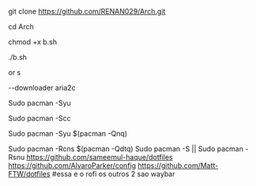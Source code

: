 git clone https://github.com/RENAN029/Arch.git

cd Arch

chmod +x b.sh

./b.sh

or s

--downloader aria2c

Sudo pacman -Syu

Sudo pacman -Scc

Sudo pacman -Syu $(pacman -Qnq)

Sudo pacman -Rcns $(pacman -Qdtq)
Sudo pacman -S || Sudo pacman -Rsnu
https://github.com/sameemul-haque/dotfiles 
https://github.com/AlvaroParker/config
https://github.com/Matt-FTW/dotfiles #essa e o rofi os outros 2 sao waybar
